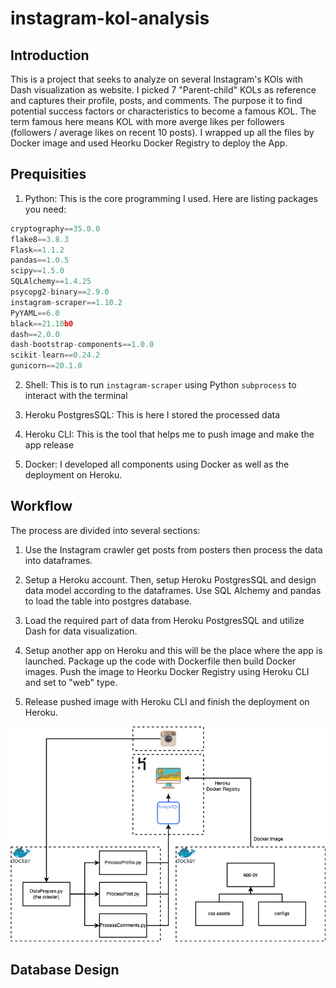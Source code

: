 # instagram-kol-analysis

## Introduction

This is a project that seeks to analyze on several Instagram's KOls with Dash visualization as website. I picked 7 "Parent-child" KOLs as reference and captures their profile, posts, and comments. The purpose it to find potential success factors or characteristics to become a famous KOL. The term famous here means KOL with more averge likes per followers (followers / average likes on recent 10 posts). I wrapped up all the files by Docker image and used Heorku Docker Registry to deploy the App.


## Prequisities

1. Python: This is the core programming I used. Here are listing packages you need:

```python
cryptography==35.0.0
flake8==3.8.3
Flask==1.1.2
pandas==1.0.5
scipy==1.5.0
SQLAlchemy==1.4.25
psycopg2-binary==2.9.0
instagram-scraper==1.10.2
PyYAML==6.0
black==21.10b0
dash==2.0.0 
dash-bootstrap-components==1.0.0 
scikit-learn==0.24.2
gunicorn==20.1.0
```

2. Shell: This is to run `instagram-scraper` using Python `subprocess` to interact with the terminal

3. Heroku PostgresSQL: This is here I stored the processed data

4. Heroku CLI: This is the tool that helps me to push image and make the app release

5. Docker: I developed all components using Docker as well as the deployment on Heroku.

## Workflow

The process are divided into several sections:

1. Use the Instagram crawler get posts from posters then process the data into dataframes.

2. Setup a Heroku account. Then, setup Heroku PostgresSQL and design data model according to the dataframes. Use SQL Alchemy and pandas to load the table into postgres database.

3. Load the required part of data from Heroku PostgresSQL and utilize Dash for data visualization.

4. Setup another app on Heroku and this will be the place where the app is launched. Package up the code with Dockerfile then build Docker images. Push the image to Heorku Docker Registry using Heroku CLI and set to "web" type.

5. Release pushed image with Heroku CLI and finish the deployment on Heroku.

![WorkFlow](docs/images/instagram-kol-analysis-diagram.png)

## Database Design
